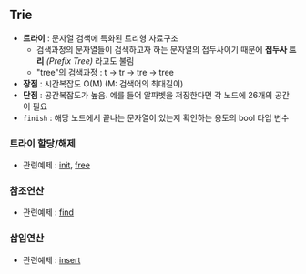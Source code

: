## Trie
- __트라이__ : 문자열 검색에 특화된 트리형 자료구조
    - 검색과정의 문자열들이 검색하고자 하는 문자열의 접두사이기 때문에 __접두사 트리__ _(Prefix Tree)_ 라고도 불림
    - "tree"의 검색과정 : t → tr → tre → tree
- __장점__ : 시간복잡도 O(M) (M: 검색어의 최대길이)
- __단점__ : 공간복잡도가 높음. 예를 들어 알파벳을 저장한다면 각 노드에 26개의 공간이 필요
- `finish` : 해당 노드에서 끝나는 문자열이 있는지 확인하는 용도의 bool 타입 변수

### 트라이 할당/해제
- 관련예제 : [init](./trie_init.c), [free](./free_trie.c)

### 참조연산
- 관련예제 : [find](./trie_find.c)

### 삽입연산
- 관련예제 : [insert](./trie_insert.c)
